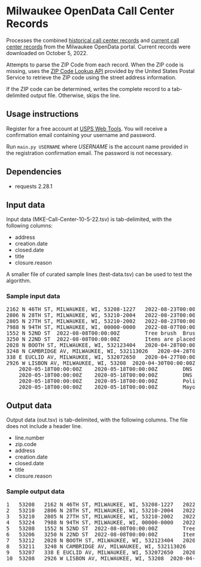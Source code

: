 # Milwaukee OpenData Call Center Records

Processes the combined [historical call center records](https://data.milwaukee.gov/dataset/callcenterdatahistorical)
and [current call center records](https://data.milwaukee.gov/dataset/callcenterdatacurrent) from the Milwaukee OpenData portal. Current records were downloaded on October 5, 2022.

Attempts to parse the ZIP Code from each record. When the ZIP code is missing, uses the [ZIP Code Lookup API](https://www.usps.com/business/web-tools-apis/address-information-api.htm#_Toc110511817) provided by the United States Postal Service to retrieve the ZIP code using the street address information.

If the ZIP code can be determined, writes the complete record to a tab-delimited output file. Otherwise, skips the line.

## Usage instructions
Register for a free account at [USPS Web Tools](https://registration.shippingapis.com/). You will receive a confirmation email containing your username and password. 

Run `main.py USERNAME` where *USERNAME* is the account name provided in the registration confirmation email. The password is not necessary.

## Dependencies
- requests 2.28.1

## Input data
Input data (MKE-Call-Center-10-5-22.tsv) is tab-delimited, with the following columns:

- address
- creation.date
- closed.date
- title
- closure.reason

A smaller file of curated sample lines (test-data.tsv) can be used to test the algorithm.

### Sample input data

<pre>
2162 N 46TH ST, MILWAUKEE, WI, 53208-1227	2022-08-23T00:00:00Z		Scattered debris	Scattered Litter and Debris on Private Property
2806 N 28TH ST, MILWAUKEE, WI, 53210-2004	2022-08-23T00:00:00Z		Large scattered debris	Large Items Discarded on Private Property
2805 N 27TH ST, MILWAUKEE, WI, 53210-2002	2022-08-23T00:00:00Z		Scattered debris	Scattered Litter and Debris on Private Property
7988 N 94TH ST, MILWAUKEE, WI, 00000-0000	2022-08-07T00:00:00Z	2022-08-08T00:00:00Z	City TD blocking road.	City Tree Down
1552 N 52ND ST	2022-08-08T00:00:00Z		Tree brush	Brush Pickup Request, Less than 2 Cubic Yards, April-November
3250 N 22ND ST	2022-08-08T00:00:00Z		Items are placed along side of garbage cart	Sanitation Inspector Notification and Bulky Item Pickup Request
2028 N BOOTH ST, MILWAUKEE, WI, 532123404	2020-04-28T00:00:00Z	2020-05-01T00:00:00Z	Dead squirrel	Dead Animal
3248 N CAMBRIDGE AV, MILWAUKEE, WI, 532113026	2020-04-28T00:00:00Z		West side of street.	Street Light Out
338 E EUCLID AV, MILWAUKEE, WI, 532072650	2020-04-27T00:00:00Z			Pothole
2926 W LISBON AV, MILWAUKEE, WI, 53208	2020-04-30T00:00:00Z	2020-05-05T00:00:00Z	Abandoned Boat left in the alley in the rear of location, next to the alley.	Large Items Discarded on Private Property
	2020-05-18T00:00:00Z	2020-05-18T00:00:00Z		DNS - No Contact Info X2268 Internal Transfer
	2020-05-18T00:00:00Z	2020-05-18T00:00:00Z		DNS X2268 Internal Transfer
	2020-05-18T00:00:00Z	2020-05-18T00:00:00Z		Police Internal Transfer
	2020-05-18T00:00:00Z	2020-05-18T00:00:00Z		Mayor's Office X2200 Internal Transfer
</pre>


## Output data
Output data (out.tsv) is tab-delimited, with the following columns. The file does not include a header line.

- line.number
- zip.code
- address
- creation.date
- closed.date
- title
- closure.reason

### Sample output data

<pre>
1	53208	2162 N 46TH ST, MILWAUKEE, WI, 53208-1227	2022-08-23T00:00:00Z		Scattered debris	Scattered Litter and Debris on Private Property
2	53210	2806 N 28TH ST, MILWAUKEE, WI, 53210-2004	2022-08-23T00:00:00Z		Large scattered debris	Large Items Discarded on Private Property
3	53210	2805 N 27TH ST, MILWAUKEE, WI, 53210-2002	2022-08-23T00:00:00Z		Scattered debris	Scattered Litter and Debris on Private Property
4	53224	7988 N 94TH ST, MILWAUKEE, WI, 00000-0000	2022-08-07T00:00:00Z	2022-08-08T00:00:00Z	City TD blocking road.	City Tree Down
5	53208	1552 N 52ND ST	2022-08-08T00:00:00Z		Tree brush	Brush Pickup Request, Less than 2 Cubic Yards, April-November
6	53206	3250 N 22ND ST	2022-08-08T00:00:00Z		Items are placed along side of garbage cart	Sanitation Inspector Notification and Bulky Item Pickup Request
7	53212	2028 N BOOTH ST, MILWAUKEE, WI, 532123404	2020-04-28T00:00:00Z	2020-05-01T00:00:00Z	Dead squirrel	Dead Animal
8	53211	3248 N CAMBRIDGE AV, MILWAUKEE, WI, 532113026	2020-04-28T00:00:00Z		West side of street.	Street Light Out
9	53207	338 E EUCLID AV, MILWAUKEE, WI, 532072650	2020-04-27T00:00:00Z			Pothole
10	53208	2926 W LISBON AV, MILWAUKEE, WI, 53208	2020-04-30T00:00:00Z	2020-05-05T00:00:00Z	Abandoned Boat left in the alley in the rear of location, next to the alley.	Large Items Discarded on Private Property
</pre>